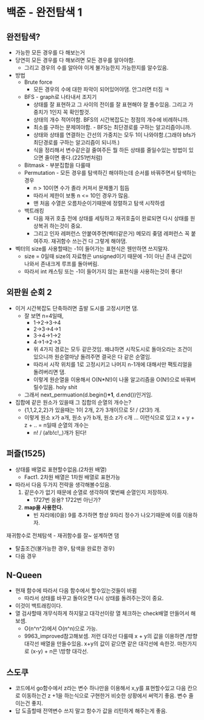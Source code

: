 # 백준 - 완전탐색 1

## 완전탐색?

- 가능한 모든 경우를 다 해보는거
- 당연히 모든 경우를 다 해보려면 모든 경우를 알아야함.
  - 그리고 경우의 수를 알아야 이게 불가능한지 가능한지를 알수있음.
- 방법
  - Brute force
    - 모든 경우의 수에 대한 파악이 되어있어야댐. 안그러면 터짐 ㅋ
  - BFS - graph로 나타내서 조지기
    - 상태를 잘 표현하고 그 사이의 전이를 잘 표현해야 잘 풀수있음. 그리고 가중치가 1인지 꼭 확인할것.
    - 상태의 개수 적어야함. BFS의 시간복잡도는 정점의 개수에 비례하니까.
    - 최소를 구하는 문제여야함. - BFS는 최단경로를 구하는 알고리즘이니까.
    - 상태와 상태를 연결하는 간선의 가중치는 모두 1이 나와야함.(그래야 bfs가 최단경로를 구하는 알고리즘이 되니까.)
    - 식을 정리해서 변수같은걸 줄여주든 뭘 하든 상태를 줄일수있는 방법이 있으면 줄이면 좋다.(2251번처럼)
  - Bitmask - 부분집합을 다룰때
  - Permutation - 모든 경우를 탐색하긴 해야하는데 순서를 바꿔주면서 탐색하는 경우
    - n > 10이면 수가 졸라 커져서 문제풀기 힘듬
    - 따라서 제한이 보통 n <= 10인 경우가 많음.
    - 맨 처음 수열은 오름차순이기때문에 정렬하고 탐색 시작하셈
  - 백트래킹
    - 다음 재귀 호출 전에 상태를 세팅하고 재귀호출이 완료되면 다시 상태를 원상복귀 하는것이 중요.
    - 그리고 인자 레퍼런스 안붙여주면(벡터같은거) 메모리 좆댐 레퍼런스 꼭 붙여주자. 재귀함수 쓰는건 다 그렇게 해야댐.
- 벡터의 size를 사용할때는 -1이 들어가는 표현식은 웬만하면 쓰지말자.
  - size = 0일때 size의 자료형은 unsigned이기 때문에 -1이 아닌 존내 큰값이 나와서 존내크게 루프를 돌아버림.
  - 따라서 int 캐스팅 또는 -1이 들어가지 않는 표현식을 사용하는것이 좋다!



## 외판원 순회 2

- 이거 시간복잡도 단축하려면 출발 도시를 고정시키면 댐.
  - 잘 보면 n=4일때,
    - 1->2->3->4
    - 2->3->4->1
    - 3->4->1->2
    - 4->1->2->3
    - 위 4가지 경로는 모두 같은것임. 왜냐하면 시작도시로 돌아오라는 조건이 있으니까 원순열마냥 돌려주면 결국은 다 같은 순열임.
    - 따라서 시작 위치를 1로 고정시키고 나머지 n-1개에 대해서만 팩토리얼을 돌려버리면 댐.
    - 이렇게 원순열을 이용해서 O(N*N!)이 나올 알고리즘을 O(N!)으로 바꿔버릴수있음. holy shit
  - 그래서 next_permuation(d.begin()**+1**, d.end())인거임.
- 집합에 같은 원소가 있을때 그 집합의 순열의 개수는? 
  - {1,1,2,2,2}가 있을때는 1이 2개, 2가 3개이므로 5! / (2!3!) 개.
  - 이렇게 원소 x가 a개, 원소 y가 b개, 원소 z가 c개 … 이런식으로 있고 x + y + z + .. = n일때 순열의 개수는
    - n! / (a!b!c!,,)개가 된다!

## 퍼즐(1525)

- 상태를 배열로 표현할수없음.(2차원 배열)
  - Fact1. 2차원 배열은 1차원 배열로 표현가능
- 따라서 다음 두가지 전략을 생각해볼수있음.
  1. 같은수가 없기 때문에 순열로 생각하여  몇번째 순열인지 저장하자.
     - 1727번 응용? 1722번 아닌가?
  2. **map을 사용한다.**
     - 빈 자리에(0을) 9를 추가하면 항상 9자리 정수가 나오기때문에 이를 이용하자.



재귀함수로 전체탐색 - 재귀함수를 잘~ 설계하면 댐

- 탈출조건(불가능한 경우, 탐색을 완료한 경우)
- 다음 경우

## N-Queen

- 현재 함수에 따라서 다음 함수에서 할수있는것들이 바뀜
  - 따라서 상태를 바꾸고 돌아오면 다시 상태를 돌려주는것이 중요.
- 이것이 백트래킹이다.
- 열 검사할때 개무식하게 하지말고 대각선이랑 열 체크하는 check배열 만들어서 해보셈.
  - O(n^n^2)에서 O(n^n)으로 가능.
  - 9963_improved참고해보셈. 저런 대각선 다룰때 x + y의 값을 이용하면 /방향 대각선 배열을 만들수있음. x+y의 값이 같으면 같은 대각선에 속한것. 마찬가지로 (x-y) + n은 \방향 대각선.



## 스도쿠

- 코드에서 go함수에서 z라는 변수 하나만을 이용해서 x,y를 표현할수있고 다음 칸으로 이동하는건 z +1을 하는식으로 구현한거 비슷한 상황에서 써먹기 좋음. 변수 줄이는건 좋지.
- 답 도출할때 전역변수 쓰지 말고 함수가 값을 리턴하게 해주는게 좋음.